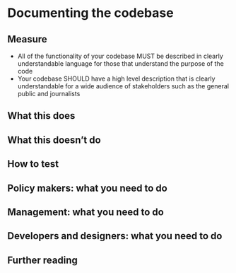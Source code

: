 # Documenting the codebase

## Measure

* All of the functionality of your codebase MUST be described in clearly understandable language for those that understand the purpose of the code
* Your codebase SHOULD have a high level description that is clearly understandable for a wide audience of stakeholders such as the general public and journalists

## What this does

## What this doesn’t do

## How to test

## Policy makers: what you need to do

## Management: what you need to do

## Developers and designers: what you need to do

## Further reading